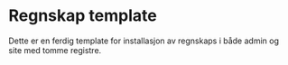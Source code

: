 # Regnskap template

Dette er en ferdig template for installasjon av regnskaps i både admin og site med tomme registre.
